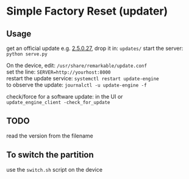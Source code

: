 # Simple Factory Reset (updater)

## Usage
get an official update e.g. [2.5.0.27](https://eu-central-1.linodeobjects.com:443/remarkable-2/build/reMarkable%20Device%20Beta/RM110/2.5.0.27/2.5.0.27_reMarkable2.signed), drop it in:
`updates/`
start the server: `python serve.py`  

On the device, edit: `/usr/share/remarkable/update.conf`  
set the line: `SERVER=http://yourhost:8000`  
restart the update service: `systemctl restart update-engine`  
to observe the update: `journalctl -u update-engine -f`  

check/force for a software update:
in the UI or  
`update_engine_client -check_for_update`  

## TODO
read the version from the filename

## To switch the partition
use the `switch.sh` script on the device

